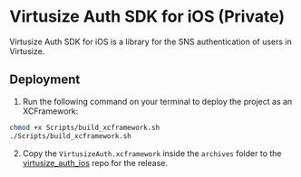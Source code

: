 # Virtusize Auth SDK for iOS (Private)

Virtusize Auth SDK for iOS is a library for the SNS authentication of users in Virtusize.

## Deployment

1. Run the following command on your terminal to deploy the project as an XCFramework:

```bash
chmod +x Scripts/build_xcframework.sh
./Scripts/build_xcframework.sh
```

2. Copy the `VirtusizeAuth.xcframework` inside the `archives` folder to the [virtusize_auth_ios](https://github.com/virtusize/virtusize_auth_ios) repo for the release.
